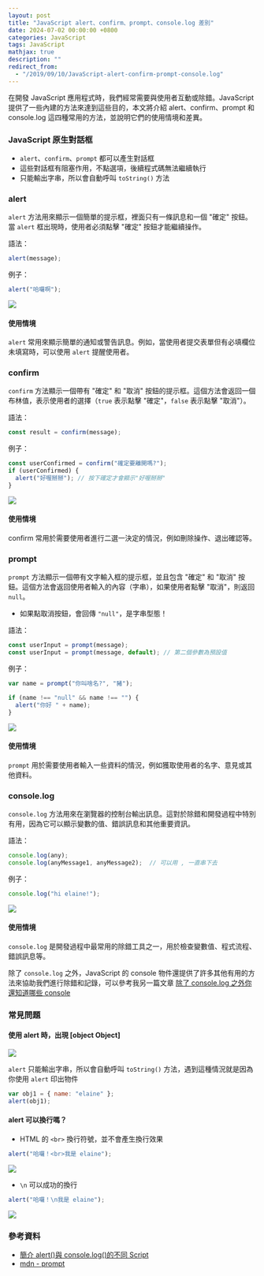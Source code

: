 ```yaml
---
layout: post
title: "JavaScript alert、confirm、prompt、console.log 差別"
date: 2024-07-02 00:00:00 +0800
categories: JavaScript
tags: JavaScript
mathjax: true
description: ""
redirect_from: 
  - "/2019/09/10/JavaScript-alert-confirm-prompt-console.log"
---
```


在開發 JavaScript 應用程式時，我們經常需要與使用者互動或除錯。JavaScript 提供了一些內建的方法來達到這些目的，本文將介紹 alert、confirm、prompt 和 console.log 這四種常用的方法，並說明它們的使用情境和差異。

### JavaScript 原生對話框

- `alert`、`confirm`、`prompt` 都可以產生對話框
- 這些對話框有阻塞作用，不點選項，後續程式碼無法繼續執行
- 只能輸出字串，所以會自動呼叫 `toString()` 方法

### alert

`alert` 方法用來顯示一個簡單的提示框，裡面只有一條訊息和一個 "確定" 按鈕。當 `alert` 框出現時，使用者必須點擊 "確定" 按鈕才能繼續操作。

語法：
```js
alert(message);
```

例子：
```js
alert("哈囉啊");
```

![](https://i.imgur.com/KiB57Lu.png)

#### 使用情境

`alert` 常用來顯示簡單的通知或警告訊息。例如，當使用者提交表單但有必填欄位未填寫時，可以使用 `alert` 提醒使用者。

### confirm

`confirm` 方法顯示一個帶有 "確定" 和 "取消" 按鈕的提示框。這個方法會返回一個布林值，表示使用者的選擇（`true` 表示點擊 "確定"，`false` 表示點擊 "取消"）。

語法：
```js
const result = confirm(message);
```

例子：
```js
const userConfirmed = confirm("確定要離開嗎?");
if (userConfirmed) {
  alert("好喔掰掰"); // 按下確定才會顯示"好喔掰掰"
}
```

![](https://i.imgur.com/4AWNvIr.png)

#### 使用情境

confirm 常用於需要使用者進行二選一決定的情況，例如刪除操作、退出確認等。

### prompt

`prompt` 方法顯示一個帶有文字輸入框的提示框，並且包含 "確定" 和 "取消" 按鈕。這個方法會返回使用者輸入的內容（字串），如果使用者點擊 "取消"，則返回 `null`。

- 如果點取消按鈕，會回傳 `"null"`，是字串型態！

語法：
```js
const userInput = prompt(message);
const userInput = prompt(message, default); // 第二個參數為預設值
```

例子：
```js
var name = prompt("你叫啥名?", "豬");

if (name !== "null" && name !== "") {
  alert("你好 " + name);
}
```

![](https://i.imgur.com/dGbtRBd.png)

#### 使用情境

`prompt` 用於需要使用者輸入一些資料的情況，例如獲取使用者的名字、意見或其他資料。

### console.log

`console.log` 方法用來在瀏覽器的控制台輸出訊息。這對於除錯和開發過程中特別有用，因為它可以顯示變數的值、錯誤訊息和其他重要資訊。

語法：
```js
console.log(any);
console.log(anyMessage1, anyMessage2);  // 可以用 , 一直串下去
```

例子：
```js
console.log("hi elaine!");
```

![](https://i.imgur.com/2Y8Kf6t.png)

#### 使用情境

`console.log` 是開發過程中最常用的除錯工具之一，用於檢查變數值、程式流程、錯誤訊息等。

除了 `console.log` 之外，JavaScript 的 console 物件還提供了許多其他有用的方法來協助我們進行除錯和記錄，可以參考我另一篇文章 [除了 console.log 之外你還知道哪些 console](/posts/除了-console.log-之外你還知道哪些-console/)

### 常見問題

#### 使用 alert 時，出現 [object Object]

![](https://i.imgur.com/MpQqJdL.png?w=300)

`alert` 只能輸出字串，所以會自動呼叫 `toString()` 方法，遇到這種情況就是因為你使用 `alert` 印出物件

```js
var obj1 = { name: "elaine" };
alert(obj1);
```

#### alert 可以換行嗎？

- HTML 的 `<br>` 換行符號，並不會產生換行效果

```js
alert("哈囉！<br>我是 elaine");
```

![](https://i.imgur.com/cJpZDaJ.png)

- `\n` 可以成功的換行

```js
alert("哈囉！\n我是 elaine");
```

![](https://i.imgur.com/Vt5VUB2.png)

### 參考資料

- [簡介 alert()與 console.log()的不同 Script](https://www.itread01.com/p/1028845.html)
- [mdn - prompt](https://developer.mozilla.org/en-US/docs/Web/API/Window/prompt)
